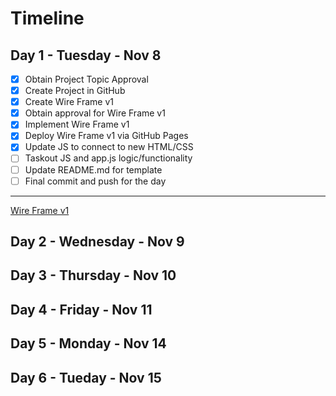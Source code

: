 

# Timeline

## Day 1 - Tuesday - Nov 8

- [x] Obtain Project Topic Approval
- [x] Create Project in GitHub
- [x] Create Wire Frame v1
- [x] Obtain approval for Wire Frame v1
- [x] Implement Wire Frame v1
- [x] Deploy Wire Frame v1 via GitHub Pages
- [x] Update JS to connect to new HTML/CSS
- [ ] Taskout JS and app.js logic/functionality
- [ ] Update README.md for template
- [ ] Final commit and push for the day

-----------------------------

[Wire Frame v1](images/wireFrame-v1.jpg)


## Day 2 - Wednesday - Nov 9

## Day 3 - Thursday - Nov 10

## Day 4 - Friday - Nov 11

## Day 5 - Monday - Nov 14

## Day 6 - Tueday - Nov 15

